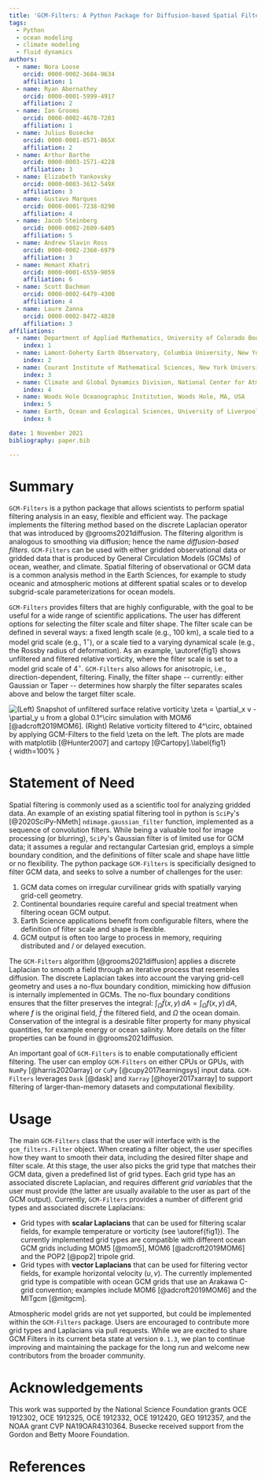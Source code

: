 ```yaml
---
title: 'GCM-Filters: A Python Package for Diffusion-based Spatial Filtering of Gridded Data'
tags:
  - Python
  - ocean modeling
  - climate modeling
  - fluid dynamics
authors:
  - name: Nora Loose
    orcid: 0000-0002-3684-9634
    affiliation: 1
  - name: Ryan Abernathey
    orcid: 0000-0001-5999-4917
    affiliation: 2
  - name: Ian Grooms
    orcid: 0000-0002-4678-7203
    affiliation: 1
  - name: Julius Busecke
    orcid: 0000-0001-8571-865X
    affiliation: 2
  - name: Arthur Barthe
    orcid: 0000-0003-1571-4228
    affiliation: 3
  - name: Elizabeth Yankovsky
    orcid: 0000-0003-3612-549X
    affiliation: 3
  - name: Gustavo Marques
    orcid: 0000-0001-7238-0290
    affiliation: 4
  - name: Jacob Steinberg
    orcid: 0000-0002-2609-6405
    affiliation: 5
  - name: Andrew Slavin Ross
    orcid: 0000-0002-2368-6979
    affiliation: 3
  - name: Hemant Khatri
    orcid: 0000-0001-6559-9059
    affiliation: 6
  - name: Scott Bachman
    orcid: 0000-0002-6479-4300
    affiliation: 4
  - name: Laure Zanna
    orcid: 0000-0002-8472-4828
    affiliation: 3
affiliations:
  - name: Department of Applied Mathematics, University of Colorado Boulder, Boulder, CO, USA
    index: 1
  - name: Lamont-Doherty Earth Observatory, Columbia University, New York, NY, USA
    index: 2
  - name: Courant Institute of Mathematical Sciences, New York University, New York, NY, USA
    index: 3
  - name: Climate and Global Dynamics Division, National Center for Atmospheric Research, Boulder, CO, USA
    index: 4
  - name: Woods Hole Oceanographic Institution, Woods Hole, MA, USA
    index: 5
  - name: Earth, Ocean and Ecological Sciences, University of Liverpool, UK
    index: 6

date: 1 November 2021
bibliography: paper.bib

---
```


# Summary

`GCM-Filters` is a python package that allows scientists to perform spatial filtering analysis in an easy, flexible and efficient way. The package implements the filtering method based on the discrete Laplacian operator that was introduced by @grooms2021diffusion. The filtering algorithm is analogous to smoothing via diffusion; hence the name *diffusion-based filters*. `GCM-Filters` can be used with either gridded observational data or gridded data that is produced by General Circulation Models (GCMs) of ocean, weather, and climate. Spatial filtering of observational or GCM data is a common analysis method in the Earth Sciences, for example to study oceanic and atmospheric motions at different spatial scales or to develop subgrid-scale parameterizations for ocean models.

`GCM-Filters` provides filters that are highly configurable, with the goal to be useful for a wide range of scientific applications. The user has different options for selecting the filter scale and filter shape.
The filter scale can be defined in several ways: a fixed length scale (e.g., 100 km), a scale tied to a model grid scale (e.g., 1$^\circ$), or a scale tied to a varying dynamical scale (e.g., the Rossby radius of deformation). As an example, \autoref{fig1} shows unfiltered and filtered relative vorticity, where the filter scale is set to a model grid scale of 4$^\circ$. `GCM-Filters` also allows for anisotropic, i.e., direction-dependent, filtering.
Finally, the filter shape -- currently: either Gaussian or Taper -- determines how sharply the filter separates scales above and below the target filter scale.

![(Left) Snapshot of unfiltered surface relative vorticity  $\zeta = \partial_x v - \partial_y u$ from a global 0.1$^\circ$ simulation with MOM6 [@adcroft2019MOM6]. (Right) Relative vorticity filtered to 4$^\circ$, obtained by applying `GCM-Filters` to the field $\zeta$ on the left. The plots are made with `matplotlib` [@Hunter2007] and `cartopy` [@Cartopy].\label{fig1}](filtered_vorticity.png){ width=100% }

# Statement of Need

Spatial filtering is commonly used as a scientific tool for analyzing gridded data. An example of an existing spatial filtering tool in python is `SciPy`'s [@2020SciPy-NMeth] `ndimage.gaussian_filter` function, implemented as a sequence of convolution filters. While being a valuable tool for image processing (or blurring), `SciPy`'s Gaussian filter is of limited use for GCM data; it assumes a regular and rectangular Cartesian grid, employs a simple boundary condition, and the definitions of filter scale and shape have little or no flexibility. The python package `GCM-Filters` is specificially designed to filter GCM data, and seeks to solve a number of challenges for the user:

1. GCM data comes on irregular curvilinear grids with spatially varying grid-cell geometry.
2. Continental boundaries require careful and special treatment when filtering ocean GCM output.
3. Earth Science applications benefit from configurable filters, where the definition of filter scale and shape is flexible.
4. GCM output is often too large to process in memory, requiring distributed and / or delayed execution.

The `GCM-Filters` algorithm [@grooms2021diffusion] applies a discrete Laplacian to smooth a field through an iterative process that resembles diffusion. The discrete Laplacian takes into account the varying grid-cell geometry and uses a no-flux boundary condition, mimicking how diffusion is internally implemented in GCMs. The no-flux boundary conditions ensures that the filter preserves the integral: $\int_{\Omega} \bar{f}(x,y) \,dA = \int_{\Omega} f (x,y)\, dA$, where $f$ is the original field, $\bar{f}$ the filtered field, and $\Omega$ the ocean domain. Conservation of the integral is a desirable filter property for many physical quantities, for example energy or ocean salinity. More details on the filter properties can be found in @grooms2021diffusion.

An important goal of `GCM-Filters` is to enable computationally efficient filtering. The user can employ `GCM-Filters` on either CPUs or GPUs, with `NumPy` [@harris2020array] or `CuPy` [@cupy2017learningsys] input data. `GCM-Filters` leverages `Dask` [@dask] and `Xarray` [@hoyer2017xarray] to support filtering of larger-than-memory datasets and computational flexibility.

# Usage

The main `GCM-Filters` class that the user will interface with is the `gcm_filters.Filter` object. When creating a filter object, the user specifies how they want to smooth their data, including the desired filter shape and filter scale. At this stage, the user also picks the grid type that matches their GCM data, given a predefined list of grid types. Each grid type has an associated discrete Laplacian, and requires different *grid variables* that the user must provide (the latter are usually available to the user as part of the GCM output). Currently, `GCM-Filters` provides a number of different grid types and associated discrete Laplacians:

* Grid types with **scalar Laplacians** that can be used for filtering scalar fields, for example temperature or vorticity (see \autoref{fig1}). The currently implemented grid types are compatible with different ocean GCM grids including MOM5 [@mom5], MOM6 [@adcroft2019MOM6] and the POP2 [@pop2] tripole grid.
* Grid types with **vector Laplacians** that can be used for filtering vector fields, for example horizontal velocity $(u,v)$. The currently implemented grid type is compatible with ocean GCM grids that use an Arakawa C-grid convention; examples include MOM6 [@adcroft2019MOM6] and the MITgcm [@mitgcm].

Atmospheric model grids are not yet supported, but could be implemented within the `GCM-Filters` package. Users are encouraged to contribute more grid types and Laplacians via pull requests.
While we are excited to share GCM Filters in its current beta state at version `0.1.3`, we plan to continue improving and maintaining the package for the long run and welcome new contributors from the broader community.

# Acknowledgements

This work was supported by the National Science Foundation grants OCE 1912302, OCE 1912325, OCE 1912332, OCE 1912420, GEO 1912357, and the NOAA grant CVP NA19OAR4310364.
Busecke received support from the Gordon and Betty Moore Foundation.

# References
